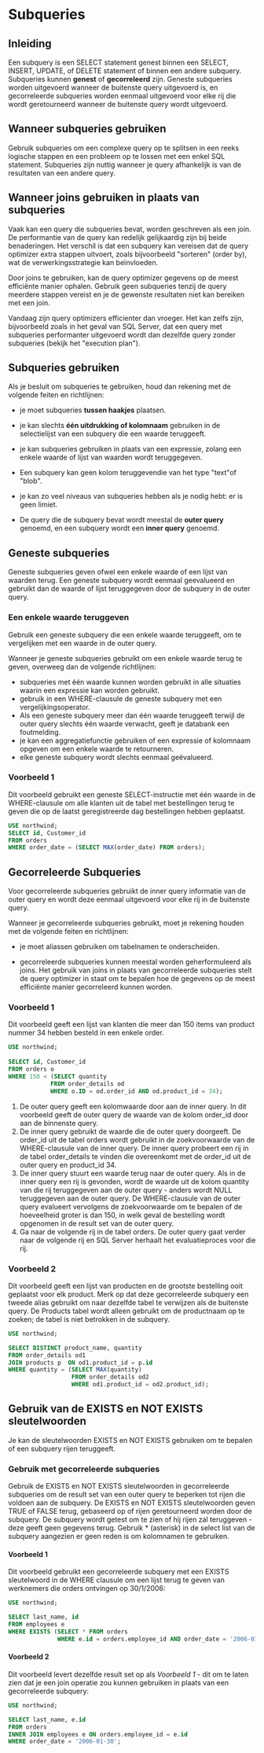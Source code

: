 # Subqueries

## Inleiding

Een subquery is een SELECT statement genest binnen een SELECT, INSERT, UPDATE, of DELETE statement of binnen een andere subquery. Subqueries kunnen **genest** of **gecorreleerd** zijn. Geneste subqueries worden uitgevoerd wanneer de buitenste query uitgevoerd is, en gecorreleerde subqueries worden eenmaal uitgevoerd voor elke rij die wordt geretourneerd wanneer de buitenste query wordt uitgevoerd.

## Wanneer subqueries gebruiken

Gebruik subqueries om een complexe query op te splitsen in een reeks logische stappen en een probleem op te lossen met een enkel SQL statement. Subqueries zijn nuttig wanneer je query afhankelijk is van de resultaten van een andere query.

## Wanneer joins gebruiken in plaats van subqueries

Vaak kan een query die subqueries bevat, worden geschreven als een join. De performantie van de query kan redelijk gelijkaardig zijn bij beide benaderingen. Het verschil is dat een subquery kan vereisen dat de query optimizer extra stappen uitvoert, zoals bijvoorbeeld "sorteren" (order by), wat de verwerkingsstrategie kan beïnvloeden.

Door joins te gebruiken, kan de query optimizer gegevens op de meest efficiënte manier ophalen. Gebruik geen subqueries tenzij de query meerdere stappen vereist en je de gewenste resultaten niet kan bereiken met een join.

Vandaag zijn query optimizers efficienter dan vroeger. Het kan zelfs zijn, bijvoorbeeld zoals in het geval van SQL Server, dat een query met subqueries performanter uitgevoerd wordt dan dezelfde query zonder subqueries (bekijk het "execution plan").

## Subqueries gebruiken

Als je besluit om subqueries te gebruiken, houd dan rekening met de volgende feiten en richtlijnen:

- je moet subqueries **tussen haakjes** plaatsen.

- je kan slechts **één uitdrukking of kolomnaam** gebruiken in de selectielijst van een subquery die een waarde teruggeeft.

- je kan subqueries gebruiken in plaats van een expressie, zolang een enkele waarde of lijst van waarden wordt teruggegeven.

- Een subquery kan geen kolom teruggevendie van het type "text"of "blob".

- je kan zo veel niveaus van subqueries hebben als je nodig hebt: er is geen limiet.

- De query die de subquery bevat wordt meestal de **outer query** genoemd, en een subquery wordt een **inner query** genoemd.

## Geneste subqueries

Geneste subqueries geven ofwel een enkele waarde of een lijst van waarden terug. Een geneste subquery wordt eenmaal geevalueerd en gebruikt dan de waarde of lijst teruggegeven door de subquery in de outer query.

### Een enkele waarde teruggeven

Gebruik een geneste subquery die een enkele waarde teruggeeft, om te vergelijken met een waarde in de outer query.

Wanneer je geneste subqueries gebruikt om een enkele waarde terug te geven, overweeg dan de volgende richtlijnen:

- subqueries met één waarde kunnen worden gebruikt in alle situaties waarin een expressie kan worden gebruikt.
- gebruik in een WHERE-clausule de geneste subquery met een vergelijkingsoperator.
- Als een geneste subquery meer dan één waarde teruggeeft terwijl de outer query slechts één waarde verwacht, geeft je databank een foutmelding.
- je kan een aggregatiefunctie gebruiken of een expressie of kolomnaam opgeven om een enkele waarde te retourneren.
- elke geneste subquery wordt slechts eenmaal geëvalueerd.

### Voorbeeld 1

Dit voorbeeld gebruikt een geneste SELECT-instructie met één waarde in de WHERE-clausule om alle klanten uit de tabel met bestellingen terug te geven die op de laatst geregistreerde dag bestellingen hebben geplaatst.

```sql
USE northwind;
SELECT id, Customer_id  
FROM orders  
WHERE order_date = (SELECT MAX(order_date) FROM orders);
```

## Gecorreleerde Subqueries

Voor gecorreleerde subqueries gebruikt de inner query informatie van de outer query en wordt deze eenmaal uitgevoerd voor elke rij in de buitenste query.

Wanneer je gecorreleerde subqueries gebruikt, moet je rekening houden met de volgende feiten en richtlijnen:

- je moet aliassen gebruiken om tabelnamen te onderscheiden.

- gecorreleerde subqueries kunnen meestal worden geherformuleerd als joins. Het gebruik van joins in plaats van gecorreleerde subqueries stelt de query optimizer in staat om te bepalen hoe de gegevens op de meest efficiënte manier gecorreleerd kunnen worden.

### Voorbeeld 1

Dit voorbeeld geeft een lijst van klanten die meer dan 150 items van product nummer 34 hebben besteld in een enkele order.

```sql
USE northwind;
 
SELECT id, Customer_id 
FROM orders o  
WHERE 150 < (SELECT quantity  
			FROM order_details od
            WHERE o.ID = od.order_id AND od.product_id = 34);
```

1. De outer query geeft een kolomwaarde door aan de inner query. In dit voorbeeld geeft de outer query de waarde van de kolom order_id door aan de binnenste query.
2. De inner query gebruikt de waarde die de outer query doorgeeft. De order_id uit de tabel orders wordt gebruikt in de zoekvoorwaarde van de WHERE-clausule van de inner query. De inner query probeert een rij in de tabel order_details te vinden die overeenkomt met de order_id uit de outer query en product_id 34.
3. De inner query stuurt een waarde terug naar de outer query. Als in de inner query een rij is gevonden, wordt de waarde uit de kolom quantity van die rij teruggegeven aan de outer query - anders wordt NULL teruggegeven aan de outer query. De WHERE-clausule van de outer query evalueert vervolgens de zoekvoorwaarde om te bepalen of de hoeveelheid groter is dan 150, in welk geval de bestelling wordt opgenomen in de result set van de outer query.
4. Ga naar de volgende rij in de tabel orders. De outer query gaat verder naar de volgende rij en SQL Server herhaalt het evaluatieproces voor die rij.

### Voorbeeld 2

Dit voorbeeld geeft een lijst van producten en de grootste bestelling ooit geplaatst voor elk product. Merk op dat deze gecorreleerde subquery een tweede alias gebruikt om naar dezelfde tabel te verwijzen als de buitenste query. De Products tabel wordt alleen gebruikt om de productnaam op te zoeken; de tabel is niet betrokken in de subquery.

```sql
USE northwind;

SELECT DISTINCT product_name, quantity  
FROM order_details od1 
JOIN products p  ON od1.product_id = p.id  
WHERE quantity = (SELECT MAX(quantity)                 
                  FROM order_details od2                                 
                  WHERE od1.product_id = od2.product_id);
```

## Gebruik van de EXISTS en NOT EXISTS sleutelwoorden

Je kan de sleutelwoorden EXISTS en NOT EXISTS gebruiken om te bepalen of een subquery rijen teruggeeft.

### Gebruik met gecorreleerde subqueries

Gebruik de EXISTS en NOT EXISTS sleutelwoorden in gecorreleerde subqueries om de result set van een outer query te beperken tot rijen die voldoen aan de subquery. De EXISTS en NOT EXISTS sleutelwoorden geven TRUE of FALSE terug, gebaseerd op of rijen geretourneerd worden door de subquery. De subquery wordt getest om te zien of hij rijen zal teruggeven - deze geeft geen gegevens terug. Gebruik * (asterisk) in de select list van de subquery aangezien er geen reden is om kolomnamen te gebruiken.

#### Voorbeeld 1

Dit voorbeeld gebruikt een gecorreleerde subquery met een EXISTS sleutelwoord in de WHERE clausule om een lijst terug te geven van werknemers die orders ontvingen op 30/1/2006:

```sql
USE northwind;

SELECT last_name, id 
FROM employees e  
WHERE EXISTS (SELECT * FROM orders     
              WHERE e.id = orders.employee_id AND order_date = '2006-01-30');
```

#### Voorbeeld 2

Dit voorbeeld levert dezelfde result set op als *Voorbeeld 1* - dit om te laten zien dat je een join operatie zou kunnen gebruiken in plaats van een gecorreleerde subquery:

```sql
USE northwind;  

SELECT last_name, e.id  
FROM orders 
INNER JOIN employees e ON orders.employee_id = e.id
WHERE order_date = '2006-01-30';
```